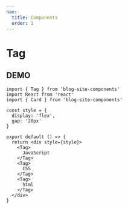 ```yaml
---
nav:
  title: Components
  order: 1
---
```


# Tag
## DEMO
```tsx
import { Tag } from 'blog-site-components'
import React from 'react'
import { Card } from 'blog-site-components'

const style = {
  display: 'flex',
  gap: '20px'
}

export default () => {
  return <div style={style}>
    <Tag>
      JavaScript
    </Tag>
    <Tag>
      CSS
    </Tag>
    <Tag>
      html
    </Tag>
  </div>
}
```
<API src="../../src/Tag/index.tsx"></API>
